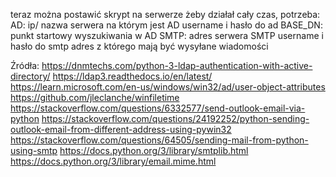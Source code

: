 teraz można postawić skrypt na serwerze żeby działał cały czas, potrzeba: 
AD: 
ip/ nazwa serwera na którym jest AD
username i hasło do ad
BASE_DN: punkt startowy wyszukiwania w AD
SMTP:
adres serwera SMTP
username i hasło do smtp
adres z którego mają być wysyłane wiadomości

Źródła: 
https://dnmtechs.com/python-3-ldap-authentication-with-active-directory/
https://ldap3.readthedocs.io/en/latest/
https://learn.microsoft.com/en-us/windows/win32/ad/user-object-attributes
https://github.com/jleclanche/winfiletime
https://stackoverflow.com/questions/6332577/send-outlook-email-via-python
https://stackoverflow.com/questions/24192252/python-sending-outlook-email-from-different-address-using-pywin32
https://stackoverflow.com/questions/64505/sending-mail-from-python-using-smtp
https://docs.python.org/3/library/smtplib.html
https://docs.python.org/3/library/email.mime.html
